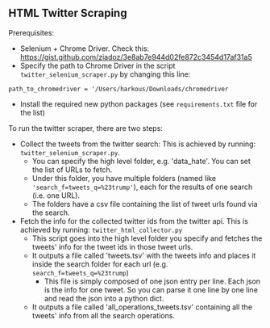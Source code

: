 ## HTML Twitter Scraping
Prerequisites:
- Selenium + Chrome Driver. Check this: https://gist.github.com/ziadoz/3e8ab7e944d02fe872c3454d17af31a5
- Specify the path to Chrome Driver in the script `twitter_selenium_scraper.py` by changing this line: 
```
path_to_chromedriver = '/Users/harkous/Downloads/chromedriver
```
- Install the required new python packages (see `requirements.txt` file for the list)

To run the twitter scraper, there are two steps:

- Collect the tweets from the twitter search: This is achieved by running: `twitter_selenium_scraper.py`.
  - You can specify the high level folder, e.g. 'data_hate'. You can set the list of URLs to fetch.
  - Under this folder, you have multiple folders (named like `'search_f=tweets_q=%23trump'`), each for the results of one search (i.e. one URL).
  - The folders have a csv file containing the list of tweet urls found via the search.
- Fetch the info for the collected twitter ids from the twitter api. This is achieved by running: `twitter_html_collector.py`
  - This script goes into the high level folder you specify and fetches the tweets' info for the tweet ids in those tweet urls.
  - It outputs a file called 'tweets.tsv' with the tweets info and places it inside the search folder for each url (e.g. `search_f=tweets_q=%23trump`)
    - This file is simply composed of one json entry per line. Each json is the info for one tweet. So you can parse it one line by one line and read the json into a python dict.
  - It outputs a file called 'all_operations_tweets.tsv' containing all the tweets' info from all the search operations.
